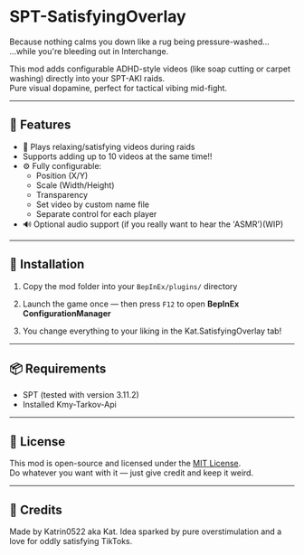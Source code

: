 # SPT-SatisfyingOverlay

Because nothing calms you down like a rug being pressure-washed…  
...while you're bleeding out in Interchange.

This mod adds configurable ADHD-style videos (like soap cutting or carpet washing) directly into your SPT-AKI raids.  
Pure visual dopamine, perfect for tactical vibing mid-fight.

---

## 🧠 Features

- 🎥 Plays relaxing/satisfying videos during raids
- Supports adding up to 10 videos at the same time!!
- ⚙️ Fully configurable:
  - Position (X/Y)
  - Scale (Width/Height)
  - Transparency
  - Set video by custom name file
  - Separate control for each player
- 🔊 Optional audio support (if you really want to hear the 'ASMR')(WIP)

---

## 🔧 Installation

1. Copy the mod folder into your `BepInEx/plugins/` directory
   
3. Launch the game once — then press `F12` to open **BepInEx ConfigurationManager**
   
5. You change everything to your liking in the Kat.SatisfyingOverlay tab!

---

## 📦 Requirements

- SPT (tested with version 3.11.2)
- Installed Kmy-Tarkov-Api
  
---

## 📜 License

This mod is open-source and licensed under the [MIT License](LICENSE).  
Do whatever you want with it — just give credit and keep it weird.

---

## 🧽 Credits

Made by Katrin0522 aka Kat.
Idea sparked by pure overstimulation and a love for oddly satisfying TikToks.
